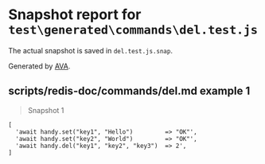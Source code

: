 # Snapshot report for `test\generated\commands\del.test.js`

The actual snapshot is saved in `del.test.js.snap`.

Generated by [AVA](https://ava.li).

## scripts/redis-doc/commands/del.md example 1

> Snapshot 1

    [
      'await handy.set("key1", "Hello")         => "OK"',
      'await handy.set("key2", "World")         => "OK"',
      'await handy.del("key1", "key2", "key3")  => 2',
    ]
